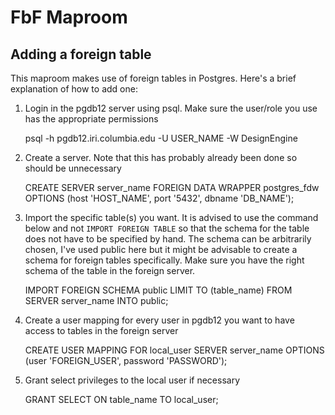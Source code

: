 # FbF Maproom

## Adding a foreign table

This maproom makes use of foreign tables in Postgres. Here's a brief explanation of how to add one:

1. Login in the pgdb12 server using psql. Make sure the user/role you use has the appropriate permissions

    psql -h pgdb12.iri.columbia.edu -U USER_NAME -W DesignEngine

2. Create a server. Note that this has probably already been done so should be unnecessary

    CREATE SERVER server_name FOREIGN DATA WRAPPER postgres_fdw OPTIONS (host 'HOST_NAME', port '5432', dbname 'DB_NAME');

3. Import the specific table(s) you want. It is advised to use the command below and not `IMPORT FOREIGN TABLE` so that the
   schema for the table does not have to be specified by hand. The schema can be arbitrarily chosen, I've used public here
   but it might be advisable to create a schema for foreign tables specifically. Make sure you have the right schema of the table in the foreign server.

    IMPORT FOREIGN SCHEMA public LIMIT TO (table_name) FROM SERVER server_name INTO public;

4. Create a user mapping for every user in pgdb12 you want to have access to tables in the foreign server

    CREATE USER MAPPING FOR local_user SERVER server_name OPTIONS (user 'FOREIGN_USER', password 'PASSWORD');

5. Grant select privileges to the local user if necessary

    GRANT SELECT ON table_name TO local_user;
